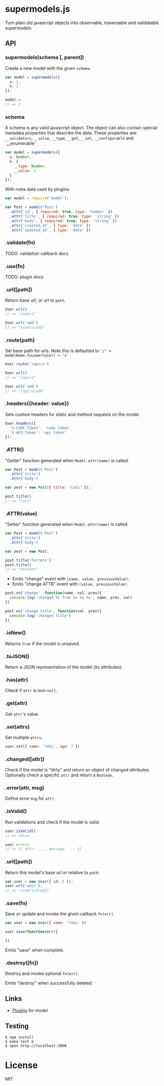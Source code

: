 # supermodels.js

  Turn plain old javascript objects into observable, traversable and validatable supermodels

## API

### supermodels(schema [, parent])

  Create a new model with the given `schema`.

```js
var model = supermodels({
  a: 1,
  b: 2
});

model.a
// => 1
```

### schema

  A schema is any valid javascript object.
  The object can also contain special metadata
  properties that describe the data. These properties are:
  `__validators`,  `__value`, `__type`, `__get`, `__set`, `__configurable` and `__enumerable'
  

```js
var model = supermodels({
  a: Number,
  b: {
    __type: Number,
    __value: 2
  }
});
```

  With meta data used by plugins:

```js
var model = require('model');

var Post = model('Post')
  .attr('id', { required: true, type: 'number' })
  .attr('title', { required: true, type: 'string' })
  .attr('body', { required: true, type: 'string' })
  .attr('created_at', { type: 'date' })
  .attr('updated_at', { type: 'date' })
```

### .validate(fn)

  TODO: validation callback docs

### .use(fn)

  TODO: plugin docs

### .url([path])

  Return base url, or url to `path`.

```js
User.url()
// => "/users"

User.url('add')
// => "/users/add"
```

### .route(path)

  Set base path for urls.
  Note this is defaulted to `'/' + modelName.toLowerCase() + 's'`

```js
User.route('/api/u')

User.url()
// => "/api/u"

User.url('add')
// => "/api/u/add"
```
 
### .headers({header: value})

  Sets custom headers for static and method requests on the model.

```js  
User.headers({
  'X-CSRF-Token': 'some token',
  'X-API-Token': 'api token' 
});
```

### .ATTR()

  "Getter" function generated when `Model.attr(name)` is called.

```js
var Post = model('Post')
  .attr('title')
  .attr('body')

var post = new Post({ title: 'Cats' });

post.title()
// => "Cats"
```

### .ATTR(value)

  "Setter" function generated when `Model.attr(name)` is called.

```js
var Post = model('Post')
  .attr('title')
  .attr('body')

var post = new Post;

post.title('Ferrets')
post.title()
// => "Ferrets"
```

  - Emits "change" event with `(name, value, previousValue)`.
  - Emits "change ATTR" event with `(value, previousValue)`.

```js
post.on('change', function(name, val, prev){
  console.log('changed %s from %s to %s', name, prev, val)
})

post.on('change title', function(val, prev){
  console.log('changed title')
})

```

### .isNew()

  Returns `true` if the model is unsaved.

### .toJSON()

  Return a JSON representation of the model (its attributes).

### .has(attr)

  Check if `attr` is non-`null`.

### .get(attr)

  Get `attr`'s value.

### .set(attrs)

  Set multiple `attrs`.

```js
user.set({ name: 'Tobi', age: 2 })
```

### .changed([attr])

  Check if the model is "dirty" and return an object
  of changed attributes. Optionally check a specific `attr`
  and return a `Boolean`.

### .error(attr, msg)

  Define error `msg` for `attr`.

### .isValid()

  Run validations and check if the model is valid.

```js
user.isValid()
// => false

user.errors
// => [{ attr: ..., message: ... }]
```

### .url([path])

  Return this model's base url or relative to `path`:

```js
var user = new User({ id: 5 });
user.url('edit');
// => "/users/5/edit"
```

### .save(fn)

  Save or update and invoke the given callback `fn(err)`.

```js
var user = new User({ name: 'Tobi' })

user.save(function(err){

})
```

  Emits "save" when complete.

### .destroy([fn])

  Destroy and invoke optional `fn(err)`.

  Emits "destroy" when successfully deleted.

## Links

  - [Plugins](https://github.com/component/model/wiki/Plugins) for model

## Testing

```
$ npm install
$ make test &
$ open http://localhost:3000
```

# License

  MIT
